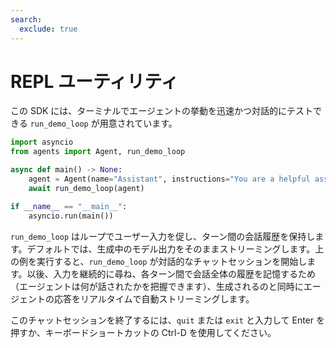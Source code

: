 ```yaml
---
search:
  exclude: true
---
```

# REPL ユーティリティ

この SDK には、ターミナルでエージェントの挙動を迅速かつ対話的にテストできる `run_demo_loop` が用意されています。

```python
import asyncio
from agents import Agent, run_demo_loop

async def main() -> None:
    agent = Agent(name="Assistant", instructions="You are a helpful assistant.")
    await run_demo_loop(agent)

if __name__ == "__main__":
    asyncio.run(main())
```

`run_demo_loop` はループでユーザー入力を促し、ターン間の会話履歴を保持します。デフォルトでは、生成中のモデル出力をそのままストリーミングします。上の例を実行すると、`run_demo_loop` が対話的なチャットセッションを開始します。以後、入力を継続的に尋ね、各ターン間で会話全体の履歴を記憶するため（エージェントは何が話されたかを把握できます）、生成されるのと同時にエージェントの応答をリアルタイムで自動ストリーミングします。

このチャットセッションを終了するには、`quit` または `exit` と入力して Enter を押すか、キーボードショートカットの Ctrl-D を使用してください。